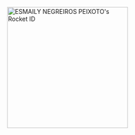 <a href="https://app.rocketseat.com.br/me/esmaily-peixoto"><img src="https://app.rocketseat.com.br/api/rocketid/share?slug=esmaily-peixoto&type=card" width="280" alt="ESMAILY NEGREIROS PEIXOTO's Rocket ID"/></a>
